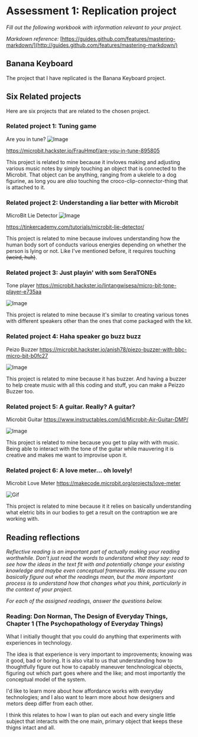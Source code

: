 # Assessment 1: Replication project

*Fill out the following workbook with information relevant to your project.*

*Markdown reference:* [https://guides.github.com/features/mastering-markdown/](http://guides.github.com/features/mastering-markdown/)

## Banana Keyboard ##
The project that I have replicated is the Banana Keyboard project.

## Six Related projects ##
Here are six projects that are related to the chosen project.

### Related project 1: Tuning game ###
Are you in tune?
![Image](https://hackster.imgix.net/uploads/attachments/262935/p2188012_HmCSYbEVJn.JPG?auto=compress%2Cformat&w=900&h=675&fit=min)

https://microbit.hackster.io/FrauHmpf/are-you-in-tune-895805

This project is related to mine because it invloves making and adjusting various music notes by simply touching an object that is connected to the Microbit. That object can be anything, ranging from a ukelele to a dog figurine, as long you are *also* touching the croco-clip-connector-thing that is attached to it.

### Related project 2: Understanding a liar better with Microbit ###
MicroBit Lie Detector
![Image](https://tinkercademy.com/wp-content/uploads/2017/08/pic1.jpg)

https://tinkercademy.com/tutorials/microbit-lie-detector/

This project is related to mine because invloves understanding how the human body sort of conducts various energies depending on whether the person is lying or not. Like I've mentioned before, it requires touching ~~(weird, huh)~~.

### Related project 3: Just playin' with som SeraTONEs ###
Tone player
https://microbit.hackster.io/lintangwisesa/micro-bit-tone-player-e735aa

![Image](https://hackster.imgix.net/uploads/attachments/536657/tone_player_LsrVhE7Dry.png?auto=compress%2Cformat&w=900&h=675&fit=min)

This project is related to mine because it's similar to creating various tones with different speakers other than the ones that come packaged with the kit.

### Related project 4: Haha speaker go buzz buzz ###
Peizo Buzzer
https://microbit.hackster.io/anish78/piezo-buzzer-with-bbc-micro-bit-b0fc27

![Image](https://hackster.imgix.net/uploads/attachments/474055/3_LnUn2AiNxL.jpg?auto=compress%2Cformat&w=740&h=555&fit=max)

This project is related to mine because it has buzzer. And having a buzzer to help create music with all this coding and stuff, you can make a Peizzo Buzzer too.

### Related project 5: A guitar. Really? A guitar? ###
Microbit Guitar
https://www.instructables.com/id/Microbit-Air-Guitar-DMP/

![Image](https://cdn.instructables.com/FLO/PLIW/J1CEP0F3/FLOPLIWJ1CEP0F3.LARGE.jpg?auto=webp&width=1024&fit=bounds)

This project is related to mine because you get to play with with music. Being able to interact with the tone of the guitar while mauvering it is creative and makes me want to improvise upon it.


### Related project 6: A love meter... oh lovely! ###
Microbit Love Meter
https://makecode.microbit.org/projects/love-meter

![Gif](https://pxt.azureedge.net/blob/c50634963c6fd99e527e99582979c4ba1b187ef1/static/mb/projects/love-meter/love-meter.gif)

This project is related to mine because it it relies on basically understanding what eletric bits in our bodies to get a result on the contraption we are working with.

## Reading reflections ##
*Reflective reading is an important part of actually making your reading worthwhile. Don't just read the words to understand what they say: read to see how the ideas in the text fit with and potentially change your existing knowledge and maybe even conceptual frameworks. We assume you can basically figure out what the readings mean, but the more important process is to understand how that changes what you think, particularly in the context of your project.*

*For each of the assigned readings, answer the questions below.*

### Reading: Don Norman, The Design of Everyday Things, Chapter 1 (The Psychopathology of Everyday Things) ###

What I initially thought that you could do anything that experiments with experiences in technology.

The idea is that experience is very important to improvements; knowing was it good, bad or boring. It is also vital to us that understanding how to thoughtfully figure out how to capably maneuver tenchnological objects, figuring out which part goes where and the like; and most importantly the conceptual model of the system.

I'd like to learn more about how affordance works with everyday technologies; and I also want to learn more about how designers and metors deep differ from each other.

I think this relates to how I wan to plan out each and every single little subject that interacts with the one main, primary object that keeps these thigns intact and all.


